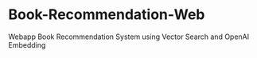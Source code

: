 # Book-Recommendation-Web
Webapp Book Recommendation System using Vector Search and OpenAI Embedding
